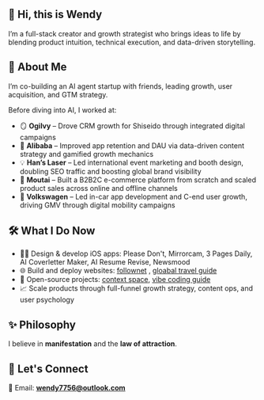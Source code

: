 ## 👋 Hi, this is Wendy

I’m a full-stack creator and growth strategist who brings ideas to life by blending product intuition, technical execution, and data-driven storytelling.

## 🧚 About Me

I’m co-building an AI agent startup with friends, leading growth, user acquisition, and GTM strategy.

Before diving into AI, I worked at:

- 🪞 **Ogilvy** – Drove CRM growth for Shiseido through integrated digital campaigns
- 🛒 **Alibaba** – Improved app retention and DAU via data-driven content strategy and gamified growth mechanics
- 💡 **Han’s Laser** – Led international event marketing and booth design, doubling SEO traffic and boosting global brand visibility  
- 🍶 **Moutai** – Built a B2B2C e-commerce platform from scratch and scaled product sales across online and offline channels
- 🚗 **Volkswagen** – Led in-car app development and C-end user growth, driving GMV through digital mobility campaigns 


## 🛠️ What I Do Now

- 👩‍💻 Design & develop iOS apps: Please Don't, Mirrorcam, 3 Pages Daily, AI Coverletter Maker, AI Resume Revise, Newsmood
- 🌐 Build and deploy websites: [follownet](https://www.follownet.online) , [gloabal travel guide](https://www.localtravelguide.fun)
- 🔧 Open-source projects: [context space](https://github.com/context-space/context-space), [vibe coding guide](https://github.com/wendy7756/vibe-coding-guide)
- 📈 Scale products through full-funnel growth strategy, content ops, and user psychology

## ✨ Philosophy

I believe in **manifestation** and the **law of attraction**.  


## 💬 Let's Connect

📧 Email: **wendy7756@outlook.com**  


<!--
**wendy7756/wendy7756** is a ✨ _special_ ✨ repository because its `README.md` (this file) appears on your GitHub profile.

Here are some ideas to get you started:

- 🔭 I’m currently working on ...
- 🌱 I’m currently learning ...
- 👯 I’m looking to collaborate on ...
- 🤔 I’m looking for help with ...
- 💬 Ask me about ...
- 📫 How to reach me: ...
- 😄 Pronouns: ...
- ⚡ Fun fact: ...
-->
